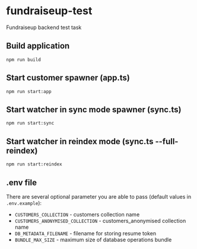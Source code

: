 # fundraiseup-test

Fundraiseup backend test task

## Build application

`npm run build`

## Start customer spawner (app.ts)

`npm run start:app`

## Start watcher in sync mode spawner (sync.ts)

`npm run start:sync`

## Start watcher in reindex mode (sync.ts --full-reindex)

`npm run start:reindex`

## .env file

There are several optional parameter you are able to pass (default values in `.env.example`):

- `CUSTOMERS_COLLECTION` - customers collection name
- `CUSTOMERS_ANONYMISED_COLLECTION` - customers_anonymised collection name
- `DB_METADATA_FILENAME` - filename for storing resume token
- `BUNDLE_MAX_SIZE` - maximum size of database operations bundle
